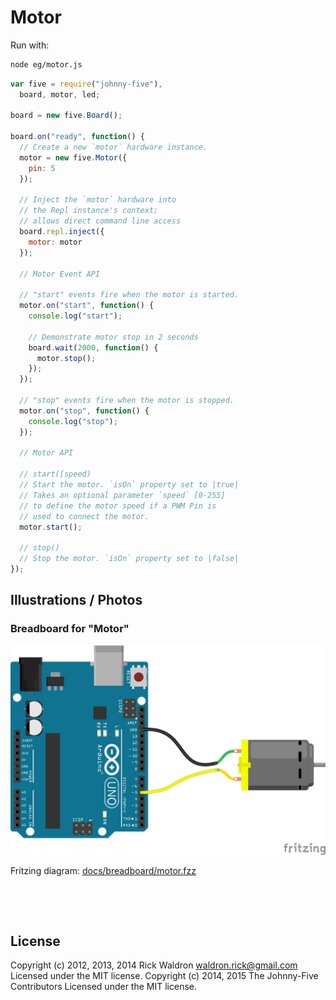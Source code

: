 <!--remove-start-->

# Motor



Run with:
```bash
node eg/motor.js
```

<!--remove-end-->

```javascript
var five = require("johnny-five"),
  board, motor, led;

board = new five.Board();

board.on("ready", function() {
  // Create a new `motor` hardware instance.
  motor = new five.Motor({
    pin: 5
  });

  // Inject the `motor` hardware into
  // the Repl instance's context;
  // allows direct command line access
  board.repl.inject({
    motor: motor
  });

  // Motor Event API

  // "start" events fire when the motor is started.
  motor.on("start", function() {
    console.log("start");

    // Demonstrate motor stop in 2 seconds
    board.wait(2000, function() {
      motor.stop();
    });
  });

  // "stop" events fire when the motor is stopped.
  motor.on("stop", function() {
    console.log("stop");
  });

  // Motor API

  // start([speed)
  // Start the motor. `isOn` property set to |true|
  // Takes an optional parameter `speed` [0-255]
  // to define the motor speed if a PWM Pin is
  // used to connect the motor.
  motor.start();

  // stop()
  // Stop the motor. `isOn` property set to |false|
});

```


## Illustrations / Photos


### Breadboard for "Motor"



![docs/breadboard/motor.png](breadboard/motor.png)<br>

Fritzing diagram: [docs/breadboard/motor.fzz](breadboard/motor.fzz)

&nbsp;





&nbsp;

<!--remove-start-->

## License
Copyright (c) 2012, 2013, 2014 Rick Waldron <waldron.rick@gmail.com>
Licensed under the MIT license.
Copyright (c) 2014, 2015 The Johnny-Five Contributors
Licensed under the MIT license.

<!--remove-end-->
